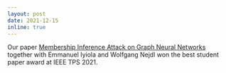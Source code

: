 ```yaml
---
layout: post
date: 2021-12-15 
inline: true
---
```


Our paper [Membership Inference Attack on Graph Neural Networks](https://arxiv.org/abs/2101.06570) together with Emmanuel Iyiola and Wolfgang Nejdl won the best student paper award at IEEE TPS 2021. 
